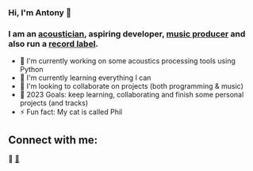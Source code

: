 ### Hi, I'm Antony 👋

### I am an [acoustician](https://www.ioa.org.uk/careers/what-acoustics), aspiring developer, [music producer](https://open.spotify.com/track/4bRh73vjH8Xfk0oIGEYKqN?si=0b3be7e8ada44dde) and also run a [record label](https://sinelangrec.bandcamp.com/).

- 🔭 I'm currently working on some acoustics processing tools using Python
- 🌱 I'm currently learning everything I can
- 👯 I'm looking to collaborate on projects (both programming & music)
- 🤔 2023 Goals: keep learning, collaborating and finish some personal projects (and tracks)
- ⚡ Fun fact: My cat is called Phil

## Connect with me:
📧 [🔗](google.com)
